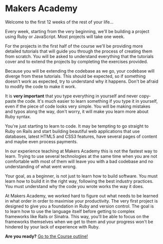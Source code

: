 # Makers Academy

Welcome to the first 12 weeks of the rest of your life...

Every week, starting from the very beginning, we'll be building a project using Ruby or JavaScript. Most projects will take one week.

For the projects in the first half of the course we'll be providing more detailed tutorials that will guide you through the process of creating them from scratch. You will be asked to understand everything that the tutorials cover and to extend the projects by completing the exercises provided.

Because you will be extending the codebase as we go, your codebase will diverge from these tutorials. This should be expected, so if something doesn't work as expected, try to understand why it happens. Don't be afraid to modify the code to make it work.

It is **very important** that you type everything in yourself and never copy-paste the code. It's much easier to learn something if you type it in yourself, even if the piece of code looks very simple. You will be making mistakes and typos along the way, don't worry, it will make you learn more about Ruby syntax.

You're just starting to learn to code. It may be tempting to go straight to Ruby on Rails and start building beautiful web applications that use databases, latest HTML5 and CSS3 features, have several pages of content and maybe even process payments.

In our experience teaching at Makers Academy this is not the fastest way to learn. Trying to use several technologies at the same time when you are not comfortable with most of them will leave you with a bad codebase and no understanding of what went wrong.

Your goal, as a beginner, is not just to learn how to build software. You must learn how to build it in the right way, following the best industry practices. You must understand why the code you wrote works the way it does.

At Makers Academy, we worked hard to figure out what needs to be learned in what order in order to maximise your productivity. The very first project is designed to give you a foundation in Ruby and version control. The goal is to learn how to use the language itself before getting to complex frameworks like Rails or Sinatra. This way, you'll be able to focus on the frameworks themselves when we get to them and your progress won't be hindered by your lack of experience with Ruby.

**Are you ready?** [Go to the Course outline!](https://github.com/makersacademy/course/blob/master/toc.md)
